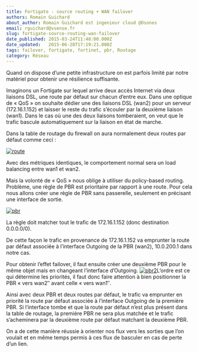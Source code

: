 ```yaml
---
title: Fortigate - source routing + WAN failover
authors: Romain Guichard
about_author: Romain Guichard est ingenieur cloud @Osones
email: rguichard@vsense.fr
slug: fortigate-source-routing-wan-failover
date_published: 2015-03-24T11:48:00.000Z
date_updated:   2015-06-28T17:19:21.000Z
tags: failover, fortigate, fortinet, pbr, Routage
category: Réseau
---
```


Quand on dispose d’une petite infrastructure on est parfois limité par notre matériel pour obtenir une résilience suffisante.

Imaginons un Fortigate sur lequel arrive deux accès Internet via deux liaisons DSL, une route par défaut sur chacun d’entre eux. Dans une optique de « QoS » on souhaite dédier une des liaisons DSL (wan2) pour un serveur (172.16.1.152) et laisser le reste du trafic s’écouler par la deuxième liaison (wan1). Dans le cas où une des deux liaisons tomberaient, on veut que le trafic bascule automatiquement sur la liaison en état de marche.

Dans la table de routage du firewall on aura normalement deux routes par défaut comme ceci :

[![route](http://res.cloudinary.com/vsense/image/upload/v1435508358/route1_v4q4ki.png)](http://res.cloudinary.com/vsense/image/upload/v1435508358/route1_v4q4ki.png)

Avec des métriques identiques, le comportement normal sera un load balancing entre wan1 et wan2.

Mais la volonté de « QoS » nous oblige à utiliser du policy-based routing. Problème, une règle de PBR est prioritaire par rapport à une route. Pour cela nous allons créer une règle de PBR sans passerelle, seulement en précisant une interface de sortie.

[![pbr](http://res.cloudinary.com/vsense/image/upload/v1435508361/pbr_vpj9qt.png)](http://res.cloudinary.com/vsense/image/upload/v1435508361/pbr_vpj9qt.png)

La règle doit matcher tout le trafic de 172.16.1.152 (donc destination 0.0.0.0/0).

De cette façon le trafic en provenance de 172.16.1.152 va emprunter la route par défaut associée à l’interface Outgoing de la PBR (wan2), 10.0.200.1 dans notre cas.

Pour obtenir l’effet failover, il faut ensuite créer une deuxième PBR pour le même objet mais en changeant l’interface d’Outgoing. [![pbr2](http://res.cloudinary.com/vsense/image/upload/v1435508357/pbr21_y3bpcl.png)](http://res.cloudinary.com/vsense/image/upload/v1435508357/pbr21_y3bpcl.png)L’ordre est ce qui détermine les priorités, il faut donc faire attention à bien positionner la PBR « vers wan2″ avant celle « vers wan1″.

Ainsi avec deux PBR et deux routes par défaut, le trafic va emprunter en priorité la route par défaut associée à l’interface Outgoing de la première PBR. Si l’interface tombe et que la route par défaut n’est plus présent dans la table de routage, la première PBR ne sera plus matchée et le trafic s’acheminera par la deuxième route par défaut matchant la deuxième PBR.

On a de cette manière réussie à orienter nos flux vers les sorties que l’on voulait et en même temps permis à ces flux de basculer en cas de perte d’un lien.

